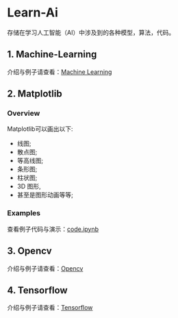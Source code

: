 # Learn-Ai

存储在学习人工智能（AI）中涉及到的各种模型，算法，代码。

## 1. Machine-Learning

介绍与例子请查看：[Machine Learning](./machine-learning/readme.md)

## 2. Matplotlib

### Overview

Matplotlib可以画出以下:

- 线图;
- 散点图;
- 等高线图;
- 条形图;
- 柱状图;
- 3D 图形,
- 甚至是图形动画等等;

### Examples

查看例子代码与演示：[code.ipynb](./matplotlib/examples.ipynb)

## 3. Opencv

介绍与例子请查看：[Opencv](./opencv/readme.md)

## 4. Tensorflow

介绍与例子请查看：[Tensorflow](./tensorflow/readme.md)